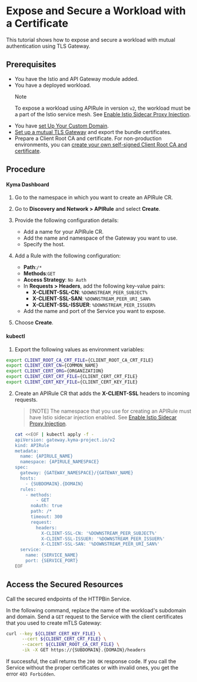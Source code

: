 # Expose and Secure a Workload with a Certificate

This tutorial shows how to expose and secure a workload with mutual authentication using TLS Gateway.

## Prerequisites

* You have the Istio and API Gateway module added.
* You have a deployed workload.
  > [!NOTE] 
  > To expose a workload using APIRule in version `v2`, the workload must be a part of the Istio service mesh. See [Enable Istio Sidecar Proxy Injection](https://kyma-project.io/#/istio/user/tutorials/01-40-enable-sidecar-injection?id=enable-istio-sidecar-proxy-injection).
* You have [set Up Your Custom Domain](../01-10-setup-custom-domain-for-workload.md).
* [Set up a mutual TLS Gateway](../01-30-set-up-mtls-gateway.md) and export the bundle certificates.
* Prepare a Client Root CA and certificate. For non-production environments, you can [create your own self-signed Client Root CA and certificate](../01-60-security/01-61-mtls-selfsign-client-certicate.md).

## Procedure

<!-- tabs:start -->

#### Kyma Dashboard

1. Go to the namespace in which you want to create an APIRule CR.

2. Go to **Discovery and Network > APIRule** and select **Create**. 
3. Provide the following configuration details:
    - Add a name for your APIRule CR.
    - Add the name and namespace of the Gateway you want to use.
    - Specify the host.
4. Add a Rule with the following configuration:
    - **Path**:`/*`
    - **Methods**:`GET`
    - **Access Strategy**: `No Auth`
    - In **Requests > Headers**, add the following key-value pairs: 
      - **X-CLIENT-SSL-CN**: `%DOWNSTREAM_PEER_SUBJECT%`
      - **X-CLIENT-SSL-SAN**: `%DOWNSTREAM_PEER_URI_SAN%`
      - **X-CLIENT-SSL-ISSUER**: `%DOWNSTREAM_PEER_ISSUER%`
    - Add the name and port of the Service you want to expose.
5. Choose **Create**.

#### kubectl

1. Export the following values as environment variables:

  ```bash
  export CLIENT_ROOT_CA_CRT_FILE={CLIENT_ROOT_CA_CRT_FILE}
  export CLIENT_CERT_CN={COMMON_NAME}
  export CLIENT_CERT_ORG={ORGANIZATION}
  export CLIENT_CERT_CRT_FILE={CLIENT_CERT_CRT_FILE}
  export CLIENT_CERT_KEY_FILE={CLIENT_CERT_KEY_FILE}
  ```

2. Create an APIRule CR that adds the **X-CLIENT-SSL** headers to incoming requests.
   
   > [!NOTE] The namespace that you use for creating an APIRule must have Istio sidecar injection enabled. See [Enable Istio Sidecar Proxy Injection](https://kyma-project.io/#/istio/user/tutorials/01-40-enable-sidecar-injection).

    ```bash
    cat <<EOF | kubectl apply -f -
    apiVersion: gateway.kyma-project.io/v2
    kind: APIRule
    metadata:
      name: {APIRULE_NAME}
      namespace: {APIRULE_NAMESPACE}
    spec:
      gateway: {GATEWAY_NAMESPACE}/{GATEWAY_NAME}
      hosts:
        - {SUBDOMAIN}.{DOMAIN}
      rules:
        - methods:
            - GET
          noAuth: true
          path: /*
          timeout: 300
          request:
            headers:
              X-CLIENT-SSL-CN: '%DOWNSTREAM_PEER_SUBJECT%'
              X-CLIENT-SSL-ISSUER: '%DOWNSTREAM_PEER_ISSUER%'
              X-CLIENT-SSL-SAN: '%DOWNSTREAM_PEER_URI_SAN%'
      service:
        name: {SERVICE_NAME}
        port: {SERVICE_PORT}
    EOF
    ```

<!-- tabs:end -->

## Access the Secured Resources

Call the secured endpoints of the HTTPBin Service.

In the following command, replace the name of the workload's subdomain and domain. Send a `GET` request to the Service with the client certificates that you used to create mTLS Gateway:

```bash
curl --key ${CLIENT_CERT_KEY_FILE} \
      --cert ${CLIENT_CERT_CRT_FILE} \
      --cacert ${CLIENT_ROOT_CA_CRT_FILE} \
      -ik -X GET https://{SUBDOMAIN}.{DOMAIN}/headers
```

If successful, the call returns the `200 OK` response code. If you call the Service without the proper certificates or with invalid ones, you get the error `403 Forbidden`.
